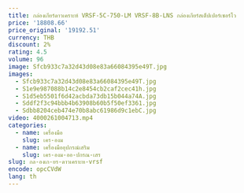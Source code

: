 ```yaml
---
title: กล่องเกียร์ดาวเคราะห์ VRSF-5C-750-LM VRSF-8B-LNS กล่องเกียร์สเต็ปเปอร์เซอร์โว
price: '18808.66'
price_original: '19192.51'
currency: THB
discount: 2%
rating: 4.5
volume: 96
image: Sfcb933c7a32d43d08e83a66084395e49T.jpg
images:
  - Sfcb933c7a32d43d08e83a66084395e49T.jpg
  - S1e9e987088b14c2e8454cb2caf2cec41h.jpg
  - S1d5eb5501f6d42acbda73db15b044a74A.jpg
  - Sddf2f3c94bbb4b63908b60b5f50ef3361.jpg
  - Sdbb8204ceb474e70b8abc61986d9c1ebC.jpg
video: 4000261004713.mp4
categories:
  - name: เครื่องมือ
    slug: เคร-องม
  - name: เครื่องมืออุปกรณ์เสริม
    slug: เคร-องม-ออ-ปกรณ-เสร
slug: กล-องเก-ยร-ดาวเคราะห-vrsf
encode: opcCVdW
lang: th
---
```

  